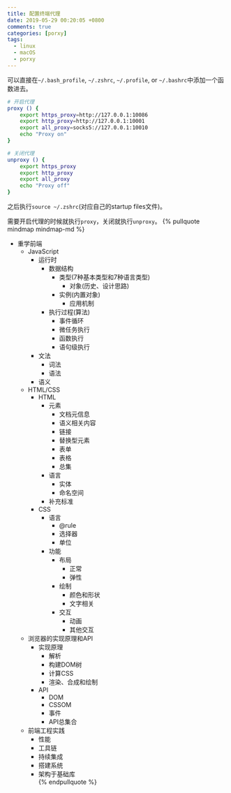 ```yaml
---
title: 配置终端代理
date: 2019-05-29 00:20:05 +0800
comments: true
categories: [porxy]
tags:
  - linux
  - macOS
  - porxy
---
```



可以直接在`~/.bash_profile`, `~/.zshrc`, `~/.profile`, or `~/.bashrc`中添加一个函数进去。

```bash
# 开启代理
proxy () {
	export https_proxy=http://127.0.0.1:10086
	export http_proxy=http://127.0.0.1:10001
	export all_proxy=socks5://127.0.0.1:10010
	echo "Proxy on"
}

# 关闭代理
unproxy () {
	export https_proxy
	export http_proxy
	export all_proxy
	echo "Proxy off"
}

```

之后执行`source ~/.zshrc`(对应自己的startup files文件)。


需要开启代理的时候就执行`proxy`，关闭就执行`unproxy`。
{% pullquote mindmap mindmap-md %}
- 重学前端
  - JavaScript
    - 运行时
        - 数据结构
            - 类型(7种基本类型和7种语言类型)
                - 对象(历史、设计思路)
            - 实例(内置对象)
                - 应用机制
        - 执行过程(算法)
            - 事件循环
            - 微任务执行
            - 函数执行
            - 语句级执行
    - 文法
        - 词法
        - 语法
    - 语义
  - HTML/CSS
    - HTML
        - 元素
            - 文档元信息
            - 语义相关内容
            - 链接
            - 替换型元素
            - 表单
            - 表格
            - 总集
        - 语言
            - 实体
            - 命名空间
        - 补充标准
    - CSS
        - 语言
            - @rule
            - 选择器
            - 单位
        - 功能
            - 布局
                - 正常
                - 弹性
            - 绘制
                - 颜色和形状
                - 文字相关
            - 交互
                - 动画
                - 其他交互
  - 浏览器的实现原理和API
    - 实现原理
        - 解析
        - 构建DOM树
        - 计算CSS
        - 渲染、合成和绘制
    - API
        - DOM
        - CSSOM
        - 事件
        - API总集合
  - 前端工程实践
    - 性能
    - 工具链
    - 持续集成
    - 搭建系统
    - 架构于基础库    
{% endpullquote %}
